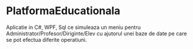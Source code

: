 # PlatformaEducationala
Aplicatie in C#, WPF, Sql ce simuleaza un meniu pentru Administrator/Profesor/Diriginte/Elev cu ajutorul unei baze de date pe care se pot efectua diferite operatiuni.
